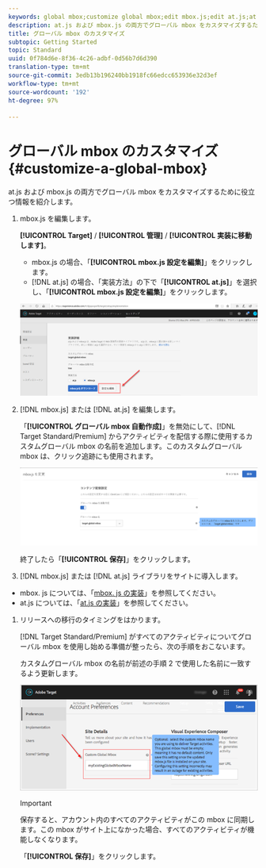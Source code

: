 ```yaml
---
keywords: global mbox;customize global mbox;edit mbox.js;edit at.js;at.js;implement mbox.js;implement at.js
description: at.js および mbox.js の両方でグローバル mbox をカスタマイズするために役立つ情報を紹介します。
title: グローバル mbox のカスタマイズ
subtopic: Getting Started
topic: Standard
uuid: 0f784d6e-8f36-4c26-adbf-0d56b7d6d390
translation-type: tm+mt
source-git-commit: 3edb13b196240bb1918fc66edcc653936e32d3ef
workflow-type: tm+mt
source-wordcount: '192'
ht-degree: 97%

---
```



# グローバル mbox のカスタマイズ{#customize-a-global-mbox}

at.js および mbox.js の両方でグローバル mbox をカスタマイズするために役立つ情報を紹介します。

1. mbox.js を編集します。

   **[!UICONTROL Target]** / **[!UICONTROL 管理]** / **[!UICONTROL 実装に移動します]**。

   * mbox.js の場合、「**[!UICONTROL mbox.js 設定を編集]**」をクリックします。
   * [!DNL at.js] の場合、「実装方法」の下で「**[!UICONTROL at.js]**」を選択し、「**[!UICONTROL mbox.js 設定を編集]**」をクリックします。

   ![](assets/step-1-edit-mboxjs.png)

1. [!DNL mbox.js] または [!DNL at.js] を編集します。

   「**[!UICONTROL グローバル mbox 自動作成]**」を無効にして、[!DNL Target Standard/Premium] からアクティビティを配信する際に使用するカスタムグローバル mbox の名前を追加します。このカスタムグローバル mbox は、クリック追跡にも使用されます。

   ![](assets/step-2-edit-mboxjs-or-atjs.png)

   終了したら「**[!UICONTROL 保存]**」をクリックします。
1. [!DNL mbox.js] または [!DNL at.js] ライブラリをサイトに導入します。

* mbox. js については、「[mbox. js の実装](../../../../c-implementing-target/c-implementing-target-for-client-side-web/t-mbox-download/mbox-download.md#task_4EAE26BB84FD4E1D858F411AEDF4B420)」を参照してください。
* at.js については、「[at.js の実装](../../../../c-implementing-target/c-implementing-target-for-client-side-web/t-mbox-download/c-target-atjs-implementation/target-atjs-implementation.md#concept_8AC8D169E02944B1A547A0CAD97EAC17)」を参照してください。

1. リリースへの移行のタイミングをはかります。

   [!DNL Target Standard/Premium] がすべてのアクティビティについてグローバル mbox を使用し始める準備が整ったら、次の手順をおこないます。

   カスタムグローバル mbox の名前が前述の手順 2 で使用した名前に一致するよう更新します。

   ![](assets/step-4-time-the-transition-with-your-release.png)

   >[!IMPORTANT]
   >
   >保存すると、アカウント内のすべてのアクティビティがこの mbox に同期します。この mbox がサイト上になかった場合、すべてのアクティビティが機能しなくなります。

   「**[!UICONTROL 保存]**」をクリックします。
